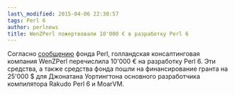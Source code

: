 ```yaml
---
last\_modified: 2015-04-06 22:30:57
tags: Perl 6
author: perlnews
title: WenZPerl пожертвовали 10'000 € в разработку Perl 6
---
```


Согласно
[сообщению](http://news.perlfoundation.org/2015/04/wenzperl-donate-10000-eur-to-n.html)
фонда Perl, голландская консалтинговая компания WenZPerl перечислила 10'000 €
на разработку Perl 6. Эти средства, а также средства фонда пошли на
финансирование гранта на 25'000 $ для Джонатана Уортингтона основного
разработчика компилятора  Rakudo Perl 6 и MoarVM.
